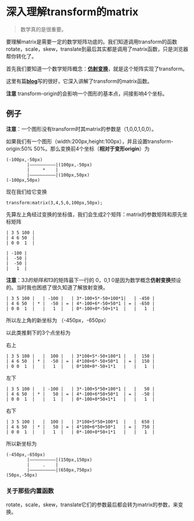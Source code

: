 # 深入理解transform的matrix

>数学真的是很重要。

要理解matrix是需要一定的数学矩阵功底的。我们知道调用transform的函数rotate，scale，skew，translate到最后其实都是调用了matrix函数，只是浏览器帮你转化了。

首先我们要知道一个数学矩阵概念：[**仿射变换**](http://zh.wikipedia.org/wiki/%E4%BB%BF%E5%B0%84%E5%8F%98%E6%8D%A2)，就是这个矩阵实现了transform。

这里有篇[**blog**](http://www.useragentman.com/blog/2011/01/07/css3-matrix-transform-for-the-mathematically-challenged/comment-page-1)写的很好，它深入讲解了transform的matrix函数。

**注意** transform-origin的会影响一个图形的基本点，间接影响4个坐标。

## 例子

**注意**：一个图形没有transform时其matrix的参数是（1,0,0,1,0,0）。

如果我们有一个图形（width:200px,height:100px），并且设置transform-origin:50% 50%。那么变换前4个坐标（**相对于变形origin**）为
	
	(-100px,-50px)
			|——————————|(100px,-50px)
			|	  *    |
			|——————————|(100px,50px)
	(-100px,50px)

现在我们给它变换

	transform:matrix(3,4,5,6,100px,50px);

先算左上角经过变换的坐标值，我们会生成2个矩阵：matrix的参数矩阵和原先坐标矩阵

	| 3 5 100 |  
	| 4 6 50  |   
	| 0 0  1  |   

	| -100 | 
	|  -50 | 
	|  -50 | 
	|   1  |

**注意**：3*3的矩阵和1*3的矩阵最下一行的 0，0,1  0是因为数学概念**仿射变换**预设的。当时我也困惑了很久知道了解放射变换。

	| 3 5 100 |   | -100 |   | 3*-100+5*-50+100*1|   | -450 | 
	| 4 6 50  | * |  -50 | = | 4*-100+6*-50+50*1 | = | -650 |
	| 0 0  1  |   |   1  |   | 0*-100+0*-50+1*1  |	 |   1  |


所以左上角的新坐标为 （-450px，-650px）

以此类推剩下的3个点坐标为

右上

	| 3 5 100 |   |  100 |   | 3*100+5*-50+100*1 |   |  150 | 
	| 4 6 50  | * |  -50 | = | 4*100+6*-50+50*1  | = |  150 |
	| 0 0  1  |   |   1  |   | 0*100+0*-50+1*1   |	 |   1  |

左下
	
	| 3 5 100 |   | -100 |   | 3*-100+5*50+100*1 |   |   50 | 
	| 4 6 50  | * |   50 | = | 4*-100+6*50+50*1  | = |  -50 |
	| 0 0  1  |   |   1  |   | 0*-100+0*50+1*1   |	 |   1  |
	
右下

	| 3 5 100 |   |  100 |   | 3*100+5*50+100*1  |   |  650 | 
	| 4 6 50  | * |   50 | = | 4*100+6*50+50*1   | = |  750 |
	| 0 0  1  |   |   1  |   | 0*-100+0*50+1*1   |	 |   1  |

所以新坐标为

	(-450px,-650px)
			|——————————|(150px,150px)
			|	  .    |
			|——————————|(650px,750px)
	(50px,-50px)

### 关于那些内置函数

rotate，scale，skew，translate它们的参数最后都会转为matrix的参数，来变换。
	